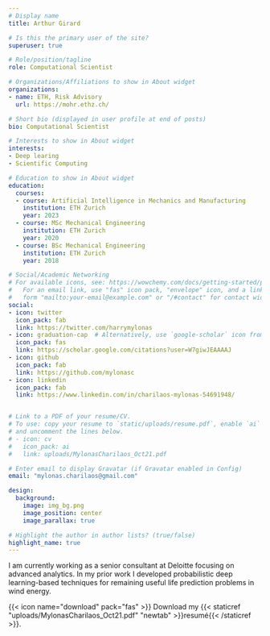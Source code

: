 ```yaml
---
# Display name
title: Arthur Girard

# Is this the primary user of the site?
superuser: true

# Role/position/tagline
role: Computational Scientist 

# Organizations/Affiliations to show in About widget
organizations:
- name: ETH, Risk Advisory
  url: https://mohr.ethz.ch/

# Short bio (displayed in user profile at end of posts)
bio: Computational Scientist

# Interests to show in About widget
interests:
- Deep learing
- Scientific Computing

# Education to show in About widget
education:
  courses:
  - course: Artificial Intelligence in Mechanics and Manufacturing
    institution: ETH Zurich
    year: 2023 
  - course: MSc Mechanical Engineering
    institution: ETH Zurich
    year: 2020
  - course: BSc Mechanical Engineering
    institution: ETH Zurich
    year: 2018

# Social/Academic Networking
# For available icons, see: https://wowchemy.com/docs/getting-started/page-builder/#icons
#   For an email link, use "fas" icon pack, "envelope" icon, and a link in the
#   form "mailto:your-email@example.com" or "/#contact" for contact widget.
social:
- icon: twitter
  icon_pack: fab
  link: https://twitter.com/harrymylonas
- icon: graduation-cap  # Alternatively, use `google-scholar` icon from `ai` icon pack
  icon_pack: fas
  link: https://scholar.google.com/citations?user=W7giwJEAAAAJ
- icon: github
  icon_pack: fab
  link: https://github.com/mylonasc
- icon: linkedin
  icon_pack: fab
  link: https://www.linkedin.com/in/charilaos-mylonas-54691948/


# Link to a PDF of your resume/CV.
# To use: copy your resume to `static/uploads/resume.pdf`, enable `ai` icons in `params.toml`, 
# and uncomment the lines below.
# - icon: cv
#   icon_pack: ai
#   link: uploads/MylonasCharilaos_Oct21.pdf

# Enter email to display Gravatar (if Gravatar enabled in Config)
email: "mylonas.charilaos@gmail.com"

design:
  background: 
    image: img_bg.png
    image_position: center
    image_parallax: true

# Highlight the author in author lists? (true/false)
highlight_name: true
---
```


I am currently working as a senior consultant at Deloitte focusing on advanced analytics. In my prior work I developed probabilistic deep learning-based techniques for remaining useful life prediction problems in wind energy.

{{< icon name="download" pack="fas" >}} Download my {{< staticref "uploads/MylonasCharilaos_Oct21.pdf" "newtab" >}}resumé{{< /staticref >}}.

